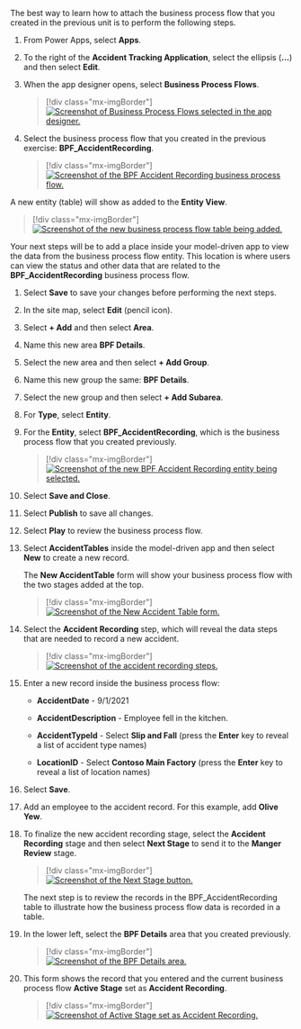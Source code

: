 The best way to learn how to attach the business process flow that you created in the previous unit is to perform the following steps.

1. From Power Apps, select **Apps**.

1. To the right of the **Accident Tracking Application**, select the ellipsis (**...**) and then select **Edit**.

1. When the app designer opens, select **Business Process Flows**.

	> [!div class="mx-imgBorder"]
	> [![Screenshot of Business Process Flows selected in the app designer.](../media/business-process-flows.png)](../media/business-process-flows.png#lightbox)

1. Select the business process flow that you created in the previous exercise: **BPF\_AccidentRecording**.

	> [!div class="mx-imgBorder"]
	> [![Screenshot of the BPF Accident Recording business process flow.](../media/accident-recording.png)](../media/accident-recording.png#lightbox)

  A new entity (table) will show as added to the **Entity View**.

  > [!div class="mx-imgBorder"]
  > [![Screenshot of the new business process flow table being added.](../media/table-added.png)](../media/table-added.png#lightbox)

Your next steps will be to add a place inside your model-driven app to view the data from the business process flow entity. This location is where users can view the status and other data that are related to the **BPF\_AccidentRecording** business process flow.

1. Select **Save** to save your changes before performing the next steps.

1. In the site map, select **Edit** (pencil icon).

1. Select **+ Add** and then select **Area**.

1. Name this new area **BPF Details**.

1. Select the new area and then select **+ Add Group**.

1. Name this new group the same: **BPF Details**.

1. Select the new group and then select **+ Add Subarea**.

1. For **Type**, select **Entity**.

1. For the **Entity**, select **BPF\_AccidentRecording**, which is the business process flow that you created previously.

	> [!div class="mx-imgBorder"]
	> [![Screenshot of the new BPF Accident Recording entity being selected.](../media/entity.png)](../media/entity.png#lightbox)

1. Select **Save and Close**.

1. Select **Publish** to save all changes.

1. Select **Play** to review the business process flow.

1. Select **AccidentTables** inside the model-driven app and then select **New** to create a new record.

   The **New AccidentTable** form will show your business process flow with the two stages added at the top.

	> [!div class="mx-imgBorder"]
	> [![Screenshot of the New Accident Table form.](../media/new-accident-table-form.png)](../media/new-accident-table-form.png#lightbox)

1. Select the **Accident Recording** step, which will reveal the data steps that are needed to record a new accident.

	> [!div class="mx-imgBorder"]
	> [![Screenshot of the accident recording steps.](../media/accident-recording-step.png)](../media/accident-recording-step.png#lightbox)

1. Enter a new record inside the business process flow:

	-   **AccidentDate** - 9/1/2021
	
	-   **AccidentDescription** - Employee fell in the kitchen.
	
	-   **AccidentTypeId** - Select **Slip and Fall** (press the **Enter** key to reveal a list of accident type names)
	
	-   **LocationID** - Select **Contoso Main Factory** (press the **Enter** key to reveal a list of location names)

1. Select **Save**.

1. Add an employee to the accident record. For this example, add **Olive Yew**.

1. To finalize the new accident recording stage, select the **Accident Recording** stage and then select **Next Stage** to send it to the **Manger Review** stage.

	> [!div class="mx-imgBorder"]
	> [![Screenshot of the Next Stage button.](../media/next-stage.png)](../media/next-stage.png#lightbox)

	The next step is to review the records in the BPF\_AccidentRecording table to illustrate how the business process flow data is recorded in a table.

1. In the lower left, select the **BPF Details** area that you created previously.

	> [!div class="mx-imgBorder"]
	> [![Screenshot of the BPF Details area.](../media/details.png)](../media/details.png#lightbox)

1. This form shows the record that you entered and the current business process flow **Active Stage** set as **Accident Recording**.

	> [!div class="mx-imgBorder"]
	> [![Screenshot of Active Stage set as Accident Recording.](../media/active-stage.png)](../media/active-stage.png#lightbox)
